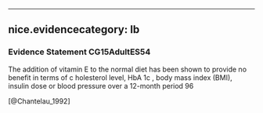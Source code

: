 
---
nice.evidencecategory: Ib
---

### Evidence Statement CG15AdultES54
The addition of vitamin E to the normal diet has been shown to provide no benefit in terms of c holesterol level, HbA 1c , body mass index (BMI), insulin dose or blood pressure over a 12-month period 96

[@Chantelau_1992]

